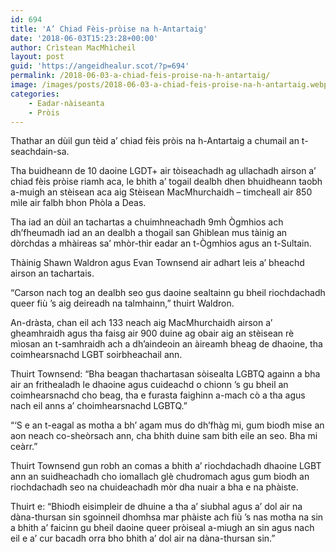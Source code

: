 ```yaml
---
id: 694
title: 'A’ Chiad Fèis-pròise na h-Antartaig'
date: '2018-06-03T15:23:28+00:00'
author: Crìstean MacMhìcheil
layout: post
guid: 'https://angeidhealur.scot/?p=694'
permalink: /2018-06-03-a-chiad-feis-proise-na-h-antartaig/
image: /images/posts/2018-06-03-a-chiad-feis-proise-na-h-antartaig.webp
categories:
    - Eadar-nàiseanta
    - Pròis
---
```


Thathar an dùil gun tèid a’ chiad fèis pròis na h-Antartaig a chumail an t-seachdain-sa.

Tha buidheann de 10 daoine LGDT+ air tòiseachadh ag ullachadh airson a’ chiad fèis pròise riamh aca, le bhith a’ togail dealbh dhen bhuidheann taobh a-muigh an stèisean aca aig Stèisean MacMhurchaidh – timcheall air 850 mìle air falbh bhon Phòla a Deas.

Tha iad an dùil an tachartas a chuimhneachadh 9mh Ògmhios ach dh’fheumadh iad an an dealbh a thogail san Ghiblean mus tàinig an dòrchdas a mhàireas sa’ mhòr-thìr eadar an t-Ògmhios agus an t-Sultain.

Thàinig Shawn Waldron agus Evan Townsend air adhart leis a’ bheachd airson an tachartais.

“Carson nach tog an dealbh seo gus daoine sealtainn gu bheil riochdachadh queer fiù ’s aig deireadh na talmhainn,” thuirt Waldron.

An-dràsta, chan eil ach 133 neach aig MacMhurchaidh airson a’ gheamhraidh agus tha faisg air 900 duine ag obair aig an stèisean rè mìosan an t-samhraidh ach a dh’aindeoin an àireamh bheag de dhaoine, tha coimhearsnachd LGBT soirbheachail ann.

Thuirt Townsend: “Bha beagan thachartasan sòisealta LGBTQ againn a bha air an frithealadh le dhaoine agus cuideachd o chionn ’s gu bheil an coimhearsnachd cho beag, tha e furasta faighinn a-mach cò a tha agus nach eil anns a’ choimhearsnachd LGBTQ.”

“‘S e an t-eagal as motha a bh’ agam mus do dh’fhàg mi, gum biodh mise an aon neach co-sheòrsach ann, cha bhith duine sam bith eile an seo. Bha mi ceàrr.”

Thuirt Townsend gun robh an comas a bhith a’ riochdachadh dhaoine LGBT ann an suidheachadh cho iomallach glè chudromach agus gum biodh an riochdachadh seo na chuideachadh mòr dha nuair a bha e na phàiste.

Thuirt e: “Bhiodh eisimpleir de dhuine a tha a’ siubhal agus a’ dol air na dàna-thursan sin sgoinneil dhomhsa mar phàiste ach fiù ’s nas motha na sin a bhith a’ faicinn gu bheil daoine queer pròiseal a-miugh an sin agus nach eil e a’ cur bacadh orra bho bhith a’ dol air na dàna-thursan sin.”
